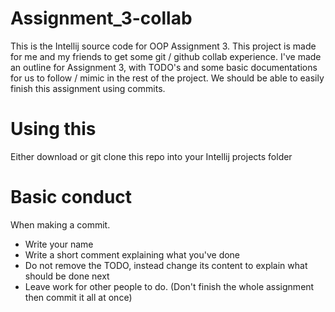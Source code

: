 # Assignment_3-collab
This is the Intellij source code for OOP Assignment 3.
This project is made for me and my friends to get some git / github collab experience.
I've made an outline for Assignment 3, with TODO's and some basic documentations for us to follow / mimic in the rest of the project. We should be able to easily finish this assignment using commits.
# Using this
Either download or git clone this repo into your Intellij projects folder
# Basic conduct
When making a commit.
* Write your name
* Write a short comment explaining what you've done
* Do not remove the TODO, instead change its content to explain what should be done next
* Leave work for other people to do. (Don't finish the whole assignment then commit it all at once)
